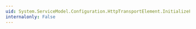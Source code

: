 ```yaml
---
uid: System.ServiceModel.Configuration.HttpTransportElement.InitializeFrom(System.ServiceModel.Channels.BindingElement)
internalonly: False
---
```

